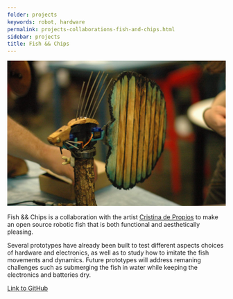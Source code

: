 ```yaml
---
folder: projects
keywords: robot, hardware
permalink: projects-collaborations-fish-and-chips.html
sidebar: projects
title: Fish && Chips
---
```



<img class="img-rounded" src="img/projects/fish-and-chips.jpg" alt="Fish && Chips feature picture">

Fish && Chips is a collaboration with the artist [Cristina de Propios](http://www.depropios.com/) to make an open source robotic fish that is both functional and aesthetically pleasing.

Several prototypes have already been built to test different aspects choices of hardware and electronics, as well as to study how to imitate the fish movements and dynamics. Future prototypes will address remaning challenges such as submerging the fish in water while keeping the electronics and batteries dry.

[Link to GitHub](https://github.com/David-Estevez/fish-and-chips)

<!--{% include links.html %}-->